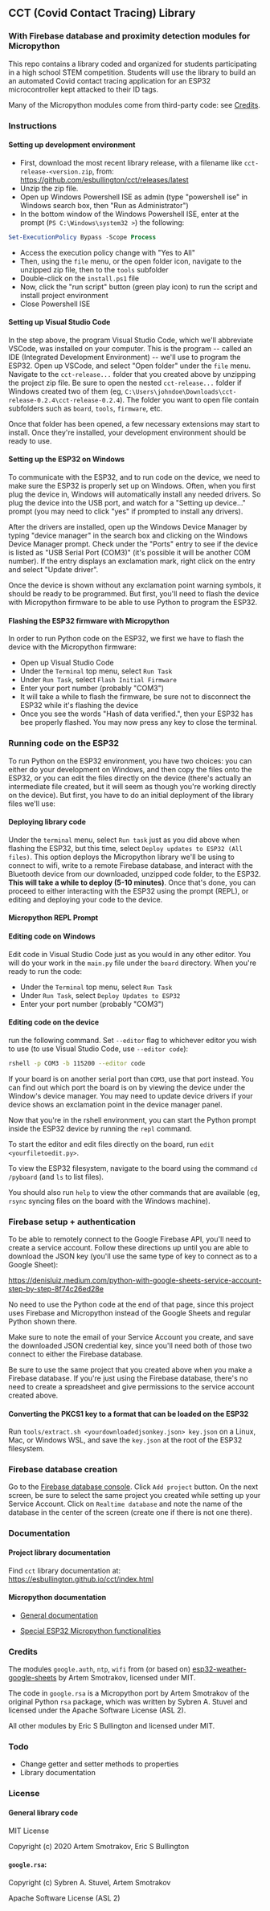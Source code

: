 ## CCT (Covid Contact Tracing) Library
### With Firebase database and proximity detection modules for Micropython

This repo contains a library coded and organized for students participating in a high school STEM competition. Students will use the library to build an an automated Covid contact tracing application for an ESP32 microcontroller kept attacked to their ID tags.

Many of the Micropython modules come from third-party code: see [Credits](#Credits).

### Instructions

#### Setting up development environment

- First, download the most recent library release, with a filename like `cct-release-<version.zip`, from:  https://github.com/esbullington/cct/releases/latest
- Unzip the zip file.
- Open up Windows Powershell ISE as admin (type "powershell ise" in Windows search box, then "Run as Administrator")
- In the bottom window of the Windows Powershell ISE, enter at the prompt (`PS C:\Windows\system32 >`) the following:

```powershell
Set-ExecutionPolicy Bypass -Scope Process
```

- Access the execution policy change with "Yes to All"
- Then, using the `file` menu, or the open folder icon, navigate to the unzipped zip file, then to the `tools` subfolder
- Double-click on the `install.ps1` file
- Now, click the "run script" button (green play icon) to run the script and install project environment
- Close Powershell ISE

#### Setting up Visual Studio Code

In the step above, the program Visual Studio Code, which we'll abbreviate VSCode, was installed on your computer. This is the program -- called an IDE (Integrated Development Environment) -- we'll use to program the ESP32. Open up VSCode, and select "Open folder" under the `file` menu. Navigate to the `cct-release...` folder that you created above by unzipping the project zip file. Be sure to open the nested `cct-release...` folder if Windows created two of them (eg, `C:\Users\johndoe\Downloads\cct-release-0.2.4\cct-release-0.2.4`). The folder you want to open file contain subfolders such as `board`, `tools`, `firmware`, etc.

Once that folder has been opened, a few necessary extensions may start to install. Once they're installed, your development environment should be ready to use.

#### Setting up the ESP32 on Windows

To communicate with the ESP32, and to run code on the device, we need to make sure the ESP32 is properly set up on Windows. Often, when you first plug the device in, Windows will automatically install any needed drivers. So plug the device into the USB port, and watch for a "Setting up device..." prompt (you may need to click "yes" if prompted to install any drivers).

After the drivers are installed, open up the Windows Device Manager by typing "device manager" in the search box and clicking on the Windows Device Manager prompt. Check under the "Ports" entry to see if the device is listed as "USB Serial Port (COM3)" (it's possible it will be another COM number).  If the entry displays an exclamation mark, right click on the entry and select "Update driver". 

Once the device is shown without any exclamation point warning symbols, it should be ready to be programmed. But first, you'll need to flash the device with Micropython firmware to be able to use Python to program the ESP32.

#### Flashing the ESP32 firmware with Micropython

In order to run Python code on the ESP32, we first we have to flash the device with the Micropython firmware:

- Open up Visual Studio Code
- Under the `Terminal` top menu, select `Run Task`
- Under `Run Task`, select `Flash Initial Firmware`
- Enter your port number (probably "COM3")
- It will take a while to flash the firmware, be sure not to disconnect the ESP32 while it's flashing the device 
- Once you see the words "Hash of data verified.", then your ESP32 has bee properly flashed. You may now press any key to close the terminal.

### Running code on the ESP32

To run Python on the ESP32 environment, you have two choices: you can either do your development on Windows, and then copy the files onto the ESP32, or you can edit the files directly on the device (there's actually an intermediate file created, but it will seem as though you're working directly on the device). But first, you have to do an initial deployment of the library files we'll use:

#### Deploying library code

Under the `terminal` menu, select `Run task` just as you did above when flashing the ESP32, but this time, select `Deploy updates to ESP32 (All files)`. This option deploys the Micropython library we'll be using to connect to wifi, write to a remote Firebase database, and interact with the Bluetooth device from our downloaded, unzipped code folder, to the ESP32. **This will take a while to deploy (5-10 minutes)**. Once that's done,  you can proceed to either interacting with the ESP32 using the prompt (REPL), or editing and deploying your code to the device.

#### Micropython REPL Prompt

<todo>

#### Editing code on Windows

Edit code in Visual Studio Code just as you would in any other editor. You will do your work in the `main.py` file under the `board` directory. When you're ready to run the code:

- Under the `Terminal` top menu, select `Run Task`
- Under `Run Task`, select `Deploy Updates to ESP32`
- Enter your port number (probably "COM3")

#### Editing code on the device
run the following command. Set `--editor` flag to whichever editor you wish to use (to use Visual Studio Code, use `--editor code`):

```bash
rshell -p COM3 -b 115200 --editor code
```

If your board is on another serial port than `COM3`, use that port instead. You can find out which port the board is on by viewing the device under the Window's device manager. You may need to update device drivers if your device shows an exclamation point in the device manager panel.

Now that you're in the rshell environment, you can start the Python prompt inside the ESP32 device by running the `repl` command.

To start the editor and edit files directly on the board, run `edit <yourfiletoedit.py>`.

To view the ESP32 filesystem, navigate to the board using the command `cd /pyboard` (and `ls` to list files).

You should also run `help` to view the other commands that are available (eg, `rsync` syncing files on the board with the Windows machine).

### Firebase setup + authentication

To be able to remotely connect to the Google Firebase API, you'll need to create a service account. Follow these directions up until you are able to download the JSON key (you'll use the same type of key to connect as to a Google Sheet):

https://denisluiz.medium.com/python-with-google-sheets-service-account-step-by-step-8f74c26ed28e

No need to use the Python code at the end of that page, since this project uses Firebase and Micropython instead of the Google Sheets and regular Python shown there.

Make sure to note the email of your Service Account you create, and save the downloaded JSON credential key, since you'll need both of those two connect to either the Firebase database.

Be sure to use the same project that you created above when you make a Firebase database. If you're just using the Firebase database, there's no need to create a spreadsheet and give permissions to the service account created above.

#### Converting the PKCS1 key to a format that can be loaded on the ESP32
Run `tools/extract.sh <yourdownloadedjsonkey.json> key.json` on a Linux, Mac, or Windows WSL, and save the `key.json` at the root of the ESP32 filesystem.

### Firebase database creation

Go to the [Firebase database console](https://console.firebase.google.com/u/0/). Click `Add project` button. On the next screen, be sure to select the same project you created while setting up your Service Account. Click on `Realtime database` and note the name of the database in the center of the screen (create one if there is not one there).

### Documentation

#### Project library documentation

Find `cct` library documentation at: https://esbullington.github.io/cct/index.html

#### Micropython documentation

- [General documentation](https://docs.micropython.org/en/latest/index.html)

- [Special ESP32 Micropython functionalities](https://docs.micropython.org/en/latest/esp32/quickref.html)

### Credits

The modules `google.auth`, `ntp`, `wifi` from (or based on) [esp32-weather-google-sheets](https://github.com/artem-smotrakov/esp32-weather-google-sheets) by Artem Smotrakov, licensed under MIT.

The code in `google.rsa` is a Micropython port by Artem Smotrakov of the original Python `rsa` package, which was written by Sybren A. Stuvel and licensed under the Apache Software License (ASL 2).

All other modules by Eric S Bullington and licensed under MIT.


### Todo

- Change getter and setter methods to properties
- Library documentation

### License

#### General library code

MIT License

Copyright (c) 2020 Artem Smotrakov, Eric S Bullington

#### `google.rsa`:

Copyright (c) Sybren A. Stuvel, Artem Smotrakov

Apache Software License (ASL 2)

